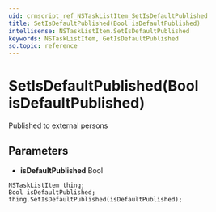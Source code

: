 ```yaml
---
uid: crmscript_ref_NSTaskListItem_SetIsDefaultPublished
title: SetIsDefaultPublished(Bool isDefaultPublished)
intellisense: NSTaskListItem.SetIsDefaultPublished
keywords: NSTaskListItem, GetIsDefaultPublished
so.topic: reference
---
```


# SetIsDefaultPublished(Bool isDefaultPublished)

Published to external persons

## Parameters

* **isDefaultPublished** Bool

```crmscript
NSTaskListItem thing;
Bool isDefaultPublished;
thing.SetIsDefaultPublished(isDefaultPublished);
```

